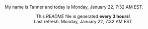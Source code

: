 My name is Tanner and today is Monday, January 22, 7:32 AM EST.

<p align="center">This <i>README</i> file is generated <b>every 3 hours</b>!</br>Last refresh: Monday, January 22, 7:32 AM EST<br /></p>
